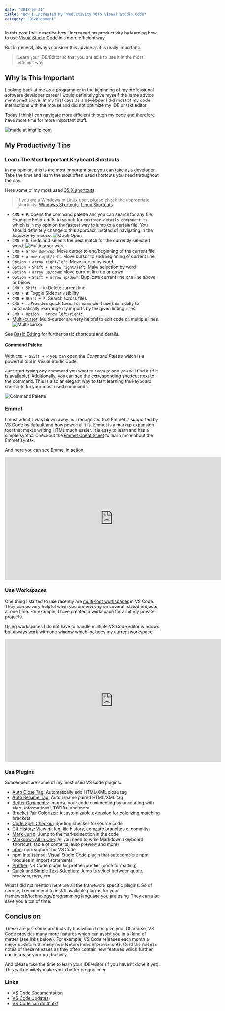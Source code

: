 ```yaml
---
date: "2018-05-31"
title: "How I Increased My Productivity With Visual Studio Code"
category: "Development"
---
```


In this post I will describe how I increased my productivity by learning how to use [Visual Studio Code](https://code.visualstudio.com/) in a more efficient way.

But in general, always consider this advice as it is really important:

> Learn your IDE/Editor so that you are able to use it in the most efficient way

## Why Is This Important

Looking back at me as a programmer in the beginning of my professional software developer career I would definitely give myself the same advice mentioned above. In my first days as a developer I did most of my code interactions with the mouse and did not optimize my IDE or text editor.

Today I think I can navigate more efficient through my code and therefore have more time for more important stuff.

<a href="https://imgflip.com/i/2beoio"><img src="https://i.imgflip.com/2beoio.jpg" title="made at imgflip.com"/></a>

## My Productivity Tips

### Learn The Most Important Keyboard Shortcuts

In my opinion, this is the most important step you can take as a developer. Take the time and learn the most often used shortcuts you need throughout the day.

Here some of my most used [OS X shortcuts](https://code.visualstudio.com/shortcuts/keyboard-shortcuts-macos.pdf):

> If you are a Windows or Linux user, please check the appropriate shortcuts: [Windows Shortcuts](https://go.microsoft.com/fwlink/?linkid=832145),
> [Linux Shortcuts](https://go.microsoft.com/fwlink/?linkid=832144).

* `CMD + P`: Opens the command palette and you can search for any file. Example: Enter _cdcts_ to search for `customer-details.component.ts` which is in my opinion the fastest way to jump to a certain file. You should definitely change to this approach instead of navigating in the _Explorer_ by mouse.
    ![Quick Open](https://code.visualstudio.com/assets/docs/getstarted/tips-and-tricks/QuickOpen.gif)
* `CMD + D`: Finds and selects the next match for the currently selected word.
    ![Multicursor word](https://code.visualstudio.com/assets/docs/editor/codebasics/multicursor-word.gif)
* `CMD + arrow down/up`: Move cursor to end/beginning of the current file
* `CMD + arrow right/left`: Move cursor to end/beginning of current line
* `Option + arrow right/left`: Move cursor by word
* `Option + Shift + arrow right/left`: Make selection by word
* `Option + arrow up/down`: Move current line up or down
* `Option + Shift + arrow up/down`: Duplicate current line one line above or below
* `CMD + Shift + K`: Delete current line
* `CMD + B`: Toggle Sidebar visibility
* `CMD + Shift + F`: Search across files
* `CMD + .`: Provides quick fixes. For example, I use this mostly to automatically rearrange my imports by the given linting rules.
* `CMD + Option + arrow left/right`:
* [Multi-cursor](https://code.visualstudio.com/docs/editor/codebasics#_multiple-selections-multicursor): Multi-cursor are very helpful to edit code on multiple lines.
    ![Multi-cursor](https://code.visualstudio.com/assets/docs/editor/codebasics/multicursor.gif)

See [Basic Editing](https://code.visualstudio.com/docs/editor/codebasics) for further basic shortcuts and details.

#### Command Palette

With `CMD + Shift + P` you can open the _Command Palette_ which is a powerful tool in Visual Studio Code.

Just start typing any command you want to execute and you will find it (if it is available). Additionally, you can see the corresponding shortcut next to the command. This is also an elegant way to start learning the keyboard shortcuts for your most used commands.

![Command Palette](https://code.visualstudio.com/assets/docs/getstarted/tips-and-tricks/OpenCommandPalatte.gif)

### Emmet

I must admit, I was blown away as I recognized that Emmet is supported by VS Code by default and how powerful it is. Emmet is a markup expansion tool that makes writing HTML much easier. It is easy to learn and has a simple syntax. Checkout the [Emmet Cheat Sheet](https://docs.emmet.io/cheat-sheet/) to learn more about the Emmet syntax.

And here you can see Emmet in action:

<iframe width="700" height="400" src="https://www.youtube.com/embed/e1zhJjM4p0k" frameborder="0" allow="autoplay; encrypted-media" allowfullscreen></iframe>

### Use Workspaces

One thing I started to use recently are [multi-root workspaces](https://code.visualstudio.com/docs/editor/multi-root-workspaces) in VS Code. They can be very helpful when you are working on several related projects at one time. For example, I have created a workspace for all of my private projects.

Using workspaces I do not have to handle multiple VS Code editor windows but always work with one window which includes my current workspace.

<iframe width="700" height="400" src="https://www.youtube.com/embed/xYyPAUukFfg?start=30" frameborder="0" allow="autoplay; encrypted-media" allowfullscreen></iframe>

### Use Plugins

Subsequent are some of my most used VS Code plugins:

* [Auto Close Tag](https://github.com/formulahendry/vscode-auto-close-tag): Automatically add HTML/XML close tag
* [Auto Rename Tag](https://github.com/formulahendry/vscode-auto-rename-tag): Auto rename paired HTML/XML tag
* [Better Comments](https://github.com/aaron-bond/better-comments): Improve your code commenting by annotating with alert, informational, TODOs, and more
* [Bracket Pair Colorizer](https://github.com/CoenraadS/BracketPair): A customizable extension for colorizing matching brackets
* [Code Spell Checker](https://github.com/Jason-Rev/vscode-spell-checker): Spelling checker for source code
* [Git History](https://github.com/DonJayamanne/gitHistoryVSCode): View git log, file history, compare branches or commits
* [Mark Jump](https://github.com/spywhere/vscode-mark-jump): Jump to the marked section in the code
* [Markdown All In One](https://github.com/neilsustc/vscode-markdown): All you need to write Markdown (keyboard shortcuts, table of contents, auto preview and more)
* [npm](https://github.com/Microsoft/vscode-npm-scripts): npm support for VS Code
* [npm Intellisense](https://github.com/ChristianKohler/NpmIntellisense): Visual Studio Code plugin that autocomplete npm modules in import statements
* [Prettier](https://github.com/prettier/prettier-vscode): VS Code plugin for prettier/prettier (code formatting)
* [Quick and Simple Text Selection](https://github.com/dbankier/vscode-quick-select): Jump to select between quote, brackets, tags, etc

What I did not mention here are all the framework specific plugins. So of course, I recommend to install available plugins for your framework/technology/programming language you are using. They can also save you a ton of time.

## Conclusion

These are just some productivity tips which I can give you. Of course, VS Code provides many more features which can assist you in all kind of matter (see links below). For example, VS Code releases each month a major update with many new features and improvements. Read the release notes of these releases as they often contain new features which further can increase your productivity.

And please take the time to learn your IDE/editor (if you haven't done it yet). This will definitely make you a better programmer.

### Links

* [VS Code Documentation](https://code.visualstudio.com/docs/)
* [VS Code Updates](https://code.visualstudio.com/updates/)
* [VS Code can do that?!](https://vscodecandothat.com/)
